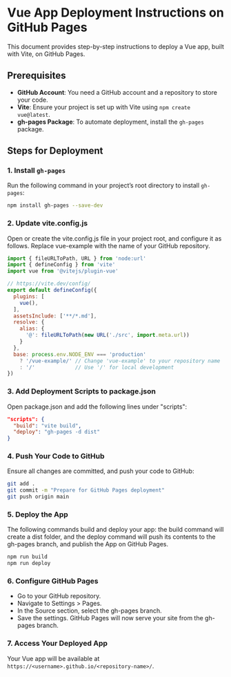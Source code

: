 # Vue App Deployment Instructions on GitHub Pages

This document provides step-by-step instructions to deploy a Vue app, built with Vite, on GitHub Pages.

## Prerequisites

- **GitHub Account**: You need a GitHub account and a repository to store your code.
- **Vite**: Ensure your project is set up with Vite using `npm create vue@latest`.
- **gh-pages Package**: To automate deployment, install the `gh-pages` package.

## Steps for Deployment

### 1. Install `gh-pages`

Run the following command in your project’s root directory to install `gh-pages`:

```bash
npm install gh-pages --save-dev
```

### 2. Update vite.config.js

Open or create the vite.config.js file in your project root, and configure it as follows. Replace vue-example with the name of your GitHub repository.

```javascript
import { fileURLToPath, URL } from 'node:url'
import { defineConfig } from 'vite'
import vue from '@vitejs/plugin-vue'

// https://vite.dev/config/
export default defineConfig({
  plugins: [
    vue(),
  ],
  assetsInclude: ['**/*.md'],
  resolve: {
    alias: {
      '@': fileURLToPath(new URL('./src', import.meta.url))
    }
  },
  base: process.env.NODE_ENV === 'production' 
    ? '/vue-example/' // Change 'vue-example' to your repository name
    : '/'             // Use '/' for local development
})
```

### 3. Add Deployment Scripts to package.json

Open package.json and add the following lines under "scripts":

```json
"scripts": {
  "build": "vite build",
  "deploy": "gh-pages -d dist"
}
```

### 4. Push Your Code to GitHub

Ensure all changes are committed, and push your code to GitHub:

```bash
git add .
git commit -m "Prepare for GitHub Pages deployment"
git push origin main
```

### 5. Deploy the App

The following commands build and deploy your app: the build command will create a dist folder, and the deploy command will push its contents to the gh-pages branch, and publish the App on GitHub Pages.

```bash
npm run build
npm run deploy
```

### 6. Configure GitHub Pages

- Go to your GitHub repository.
- Navigate to Settings > Pages.
- In the Source section, select the gh-pages branch.
- Save the settings. GitHub Pages will now serve your site from the gh-pages branch.

### 7. Access Your Deployed App

Your Vue app will be available at `https://<username>.github.io/<repository-name>/`.